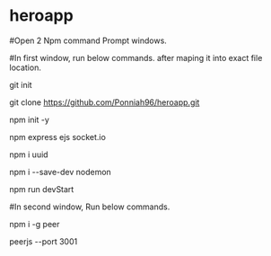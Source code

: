 # heroapp
#Open 2 Npm command Prompt windows.

#In first window, run below commands. after maping it into exact file location.

git init

git clone https://github.com/Ponniah96/heroapp.git

npm init -y

npm express ejs socket.io

npm i uuid

npm i --save-dev nodemon

npm run devStart


#In second window, Run below commands.

npm i -g peer

peerjs --port 3001

